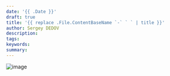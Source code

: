 ```yaml
---
date: '{{ .Date }}'
draft: true
title: '{{ replace .File.ContentBaseName `-` ` ` | title }}'
author: Sergey DEDOV
description:
tags:
keywords:
summary:
---
```


![image](image.png)